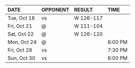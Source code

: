 | DATE        | OPPONENT                    | RESULT    | TIME    |
|:------------|:----------------------------|:----------|:--------|
| Tue, Oct 18 | vs [](/r/sixers)            | W 126-117 |         |
| Fri, Oct 21 | @ [](/r/heat)               | W 111-104 |         |
| Sat, Oct 22 | @ [](/r/OrlandoMagic)       | W 126-120 |         |
| Mon, Oct 24 | @ [](/r/chicagobulls)       |           | 8:00 PM |
| Fri, Oct 28 | vs [](/r/clevelandcavs)     |           | 7:30 PM |
| Sun, Oct 30 | vs [](/r/washingtonwizards) |           | 6:00 PM |